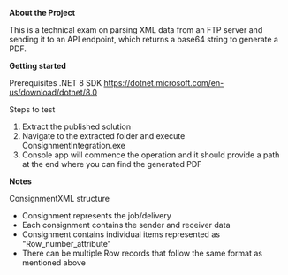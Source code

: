 **About the Project**

This is a technical exam on parsing XML data from an FTP server and sending it to an API endpoint, which returns a base64 string to generate a PDF.

**Getting started**

Prerequisites
.NET 8 SDK https://dotnet.microsoft.com/en-us/download/dotnet/8.0

Steps to test
1. Extract the published solution
2. Navigate to the extracted folder and execute ConsignmentIntegration.exe
3. Console app will commence the operation and it should provide a path at the end where you can find the generated PDF


**Notes**

ConsignmentXML structure
- Consignment represents the job/delivery
- Each consignment contains the sender and receiver data
- Consignment contains individual items represented as "Row_number_attribute"
- There can be multiple Row records that follow the same format as mentioned above

   
